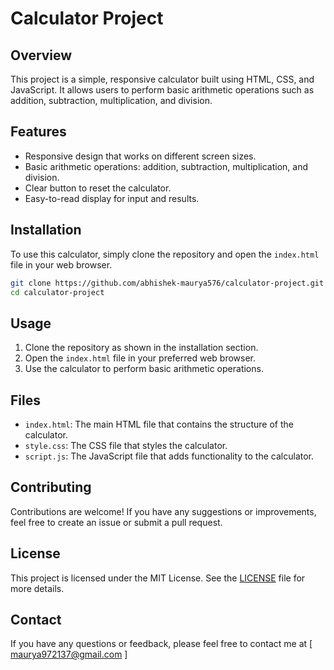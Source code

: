 # Calculator Project

## Overview

This project is a simple, responsive calculator built using HTML, CSS, and JavaScript. It allows users to perform basic arithmetic operations such as addition, subtraction, multiplication, and division.

## Features

- Responsive design that works on different screen sizes.
- Basic arithmetic operations: addition, subtraction, multiplication, and division.
- Clear button to reset the calculator.
- Easy-to-read display for input and results.

## Installation

To use this calculator, simply clone the repository and open the `index.html` file in your web browser.

```bash
git clone https://github.com/abhishek-maurya576/calculator-project.git
cd calculator-project
```

## Usage

1. Clone the repository as shown in the installation section.
2. Open the `index.html` file in your preferred web browser.
3. Use the calculator to perform basic arithmetic operations.

## Files

- `index.html`: The main HTML file that contains the structure of the calculator.
- `style.css`: The CSS file that styles the calculator.
- `script.js`: The JavaScript file that adds functionality to the calculator.

## Contributing

Contributions are welcome! If you have any suggestions or improvements, feel free to create an issue or submit a pull request.

## License

This project is licensed under the MIT License. See the [LICENSE](LICENSE) file for more details.

## Contact

If you have any questions or feedback, please feel free to contact me at [ maurya972137@gmail.com ]

